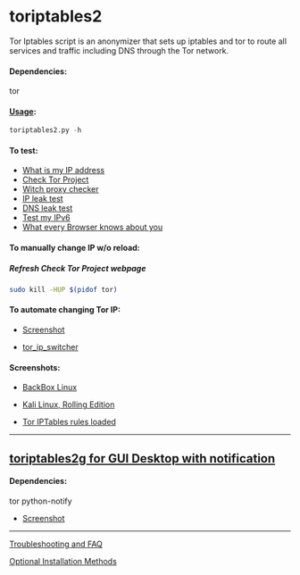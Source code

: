 # toriptables2

Tor Iptables script is an anonymizer that sets up iptables and tor to route all services and traffic including DNS through the Tor network.

#### Dependencies:
tor

#### [Usage](https://drive.google.com/open?id=0B79r4wTVj-CZVy10Ujg5Vjl5WFk):
```python
toriptables2.py -h
```
#### To test:
* [What is my IP address](http://whatismyipaddress.com)
* [Check Tor Project](https://check.torproject.org)
* [Witch proxy checker](http://witch.valdikss.org.ru)
* [IP leak test](http://www.doileak.com/)
* [DNS leak test](http://dnsleaktest.com)
* [Test my IPv6](http://testmyipv6.com/)
* [What every Browser knows about you](http://webkay.robinlinus.com/)


#### To manually change IP w/o reload:
##### Refresh Check Tor Project webpage
```bash
sudo kill -HUP $(pidof tor)
```
#### To automate changing Tor IP:
* [Screenshot](https://drive.google.com/open?id=0B79r4wTVj-CZOGJadlBtWWxPWFk)

* [tor_ip_switcher](https://github.com/ruped24/tor_ip_switcher#tor_ip_switcher)

#### Screenshots:
* [BackBox Linux](https://drive.google.com/open?id=0B79r4wTVj-CZQ1ZBeG0xdHFiN0k)

* [Kali Linux, Rolling Edition](https://drive.google.com/open?id=0B79r4wTVj-CZMzlnRWZTcVcyUnc)

* [Tor IPTables rules loaded](https://drive.google.com/open?id=0B79r4wTVj-CZT0NMV2VZRTM1REE)

---
## [toriptables2g for GUI Desktop with notification](https://bitbucket.org/ruped24/toriptables2g/src)
#### Dependencies:
tor python-notify

* [Screenshot](https://drive.google.com/open?id=0B79r4wTVj-CZSEdkaTBNOVc5aUU)

---
[Troubleshooting and FAQ](https://github.com/ruped24/toriptables2/wiki/Troubleshooting)

[Optional Installation Methods](https://github.com/ruped24/toriptables2/wiki/Optional-Installation-methods-for-toriptables2.py)


